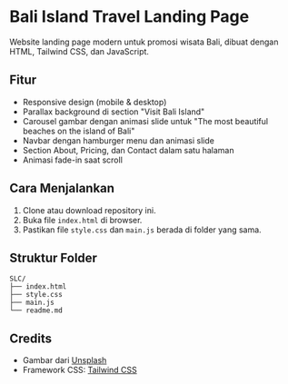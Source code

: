 # Bali Island Travel Landing Page

Website landing page modern untuk promosi wisata Bali, dibuat dengan HTML, Tailwind CSS, dan JavaScript.

## Fitur

- Responsive design (mobile & desktop)
- Parallax background di section "Visit Bali Island"
- Carousel gambar dengan animasi slide untuk "The most beautiful beaches on the island of Bali"
- Navbar dengan hamburger menu dan animasi slide
- Section About, Pricing, dan Contact dalam satu halaman
- Animasi fade-in saat scroll

## Cara Menjalankan

1. Clone atau download repository ini.
2. Buka file `index.html` di browser.
3. Pastikan file `style.css` dan `main.js` berada di folder yang sama.

## Struktur Folder

```
SLC/
├── index.html
├── style.css
├── main.js
└── readme.md
```

## Credits

- Gambar dari [Unsplash](https://unsplash.com/)
- Framework CSS: [Tailwind CSS](https://tailwindcss.com/)
